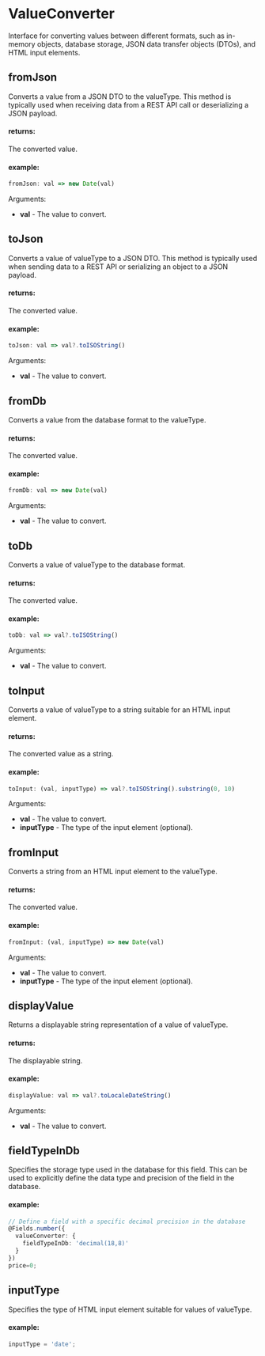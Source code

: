 # ValueConverter
Interface for converting values between different formats, such as in-memory objects, database storage,
JSON data transfer objects (DTOs), and HTML input elements.
## fromJson
Converts a value from a JSON DTO to the valueType. This method is typically used when receiving data
from a REST API call or deserializing a JSON payload.


#### returns:
The converted value.


#### example:
```ts
fromJson: val => new Date(val)
```

Arguments:
* **val** - The value to convert.
## toJson
Converts a value of valueType to a JSON DTO. This method is typically used when sending data
to a REST API or serializing an object to a JSON payload.


#### returns:
The converted value.


#### example:
```ts
toJson: val => val?.toISOString()
```

Arguments:
* **val** - The value to convert.
## fromDb
Converts a value from the database format to the valueType.


#### returns:
The converted value.


#### example:
```ts
fromDb: val => new Date(val)
```

Arguments:
* **val** - The value to convert.
## toDb
Converts a value of valueType to the database format.


#### returns:
The converted value.


#### example:
```ts
toDb: val => val?.toISOString()
```

Arguments:
* **val** - The value to convert.
## toInput
Converts a value of valueType to a string suitable for an HTML input element.


#### returns:
The converted value as a string.


#### example:
```ts
toInput: (val, inputType) => val?.toISOString().substring(0, 10)
```

Arguments:
* **val** - The value to convert.
* **inputType** - The type of the input element (optional).
## fromInput
Converts a string from an HTML input element to the valueType.


#### returns:
The converted value.


#### example:
```ts
fromInput: (val, inputType) => new Date(val)
```

Arguments:
* **val** - The value to convert.
* **inputType** - The type of the input element (optional).
## displayValue
Returns a displayable string representation of a value of valueType.


#### returns:
The displayable string.


#### example:
```ts
displayValue: val => val?.toLocaleDateString()
```

Arguments:
* **val** - The value to convert.
## fieldTypeInDb
Specifies the storage type used in the database for this field. This can be used to explicitly define the data type and precision of the field in the database.


#### example:
```ts
// Define a field with a specific decimal precision in the database
@Fields.number({
  valueConverter: {
    fieldTypeInDb: 'decimal(18,8)'
  }
})
price=0;
```
## inputType
Specifies the type of HTML input element suitable for values of valueType.


#### example:
```ts
inputType = 'date';
```
